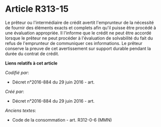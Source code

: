 # Article R313-15

Le prêteur ou l'intermédiaire de crédit avertit l'emprunteur de la nécessité de fournir des éléments exacts et complets afin
qu'il puisse être procédé à une évaluation appropriée. Il l'informe que le crédit ne peut être accordé lorsque le prêteur ne
peut procéder à l'évaluation de solvabilité du fait du refus de l'emprunteur de communiquer ces informations. Le prêteur
conserve la preuve de cet avertissement sur support durable pendant la durée du contrat de crédit.

**Liens relatifs à cet article**

_Codifié par_:

  - Décret n°2016-884 du 29 juin 2016 - art.

_Créé par_:

  - Décret n°2016-884 du 29 juin 2016 - art.

_Anciens textes_:

  - Code de la consommation - art. R312-0-6 (MMN)
